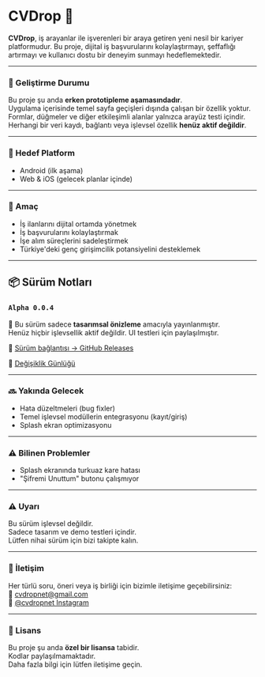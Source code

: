 # CVDrop 💼

**CVDrop**, iş arayanlar ile işverenleri bir araya getiren yeni nesil bir kariyer platformudur. Bu proje, dijital iş başvurularını kolaylaştırmayı, şeffaflığı artırmayı ve kullanıcı dostu bir deneyim sunmayı hedeflemektedir.

---

### 🚧 Geliştirme Durumu

Bu proje şu anda **erken prototipleme aşamasındadır**.  
Uygulama içerisinde temel sayfa geçişleri dışında çalışan bir özellik yoktur.  
Formlar, düğmeler ve diğer etkileşimli alanlar yalnızca arayüz testi içindir.  
Herhangi bir veri kaydı, bağlantı veya işlevsel özellik **henüz aktif değildir**.

---

### 📱 Hedef Platform

- Android (ilk aşama)
- Web & iOS (gelecek planlar içinde)

---

### 🧪 Amaç

- İş ilanlarını dijital ortamda yönetmek  
- İş başvurularını kolaylaştırmak  
- İşe alım süreçlerini sadeleştirmek  
- Türkiye'deki genç girişimcilik potansiyelini desteklemek

---

## 📦 Sürüm Notları

### `Alpha 0.0.4`
🚧 Bu sürüm sadece **tasarımsal önizleme** amacıyla yayınlanmıştır.  
Henüz hiçbir işlevsellik aktif değildir. UI testleri için paylaşılmıştır.

🔗 [Sürüm bağlantısı → GitHub Releases](https://github.com/tmturk2010/cvdrop.net/releases/tag/v0.0.4)

🔗 [Değişiklik Günlüğü](https://github.com/tmturk2010/cvdrop.net/blob/main/CHANGELOG.md)

---

### 🔜 Yakında Gelecek

- Hata düzeltmeleri (bug fixler)
- Temel işlevsel modüllerin entegrasyonu (kayıt/giriş)
- Splash ekran optimizasyonu

---

### ⚠️ Bilinen Problemler

- Splash ekranında turkuaz kare hatası  
- "Şifremi Unuttum" butonu çalışmıyor

---

### ⚠️ Uyarı

Bu sürüm işlevsel değildir.  
Sadece tasarım ve demo testleri içindir.  
Lütfen nihai sürüm için bizi takipte kalın.

---

### 📩 İletişim

Her türlü soru, öneri veya iş birliği için bizimle iletişime geçebilirsiniz:  
📧 [cvdropnet@gmail.com](mailto:cvdropnet@gmail.com)  
📸 [@cvdropnet Instagram](https://www.instagram.com/cvdropnet)

---

### 📄 Lisans

Bu proje şu anda **özel bir lisansa** tabidir.  
Kodlar paylaşılmamaktadır.  
Daha fazla bilgi için lütfen iletişime geçin.